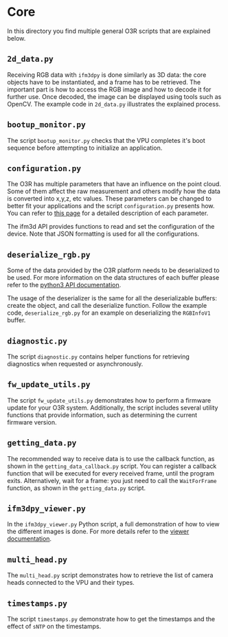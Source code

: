 # Core
In this directory you find multiple general O3R scripts that are explained below.

## `2d_data.py`
Receiving RGB data with `ifm3dpy` is done similarly as 3D data: the core objects have to be instantiated, and a frame has to be retrieved. 
The important part is how to access the RGB image and how to decode it for further use.
Once decoded, the image can be displayed using tools such as OpenCV. The example code in `2d_data.py` illustrates the explained process.


## `bootup_monitor.py`
The script `bootup_monitor.py` checks that the VPU completes it's boot sequence before attempting to initialize an application.

## `configuration.py`

The O3R has multiple parameters that have an influence on the point cloud. Some of them affect the raw measurement and others modify how the data is converted into x,y,z, etc values. These parameters can be changed to better fit your applications and the script `configuration.py` presents how. You can refer to [this page](https://ifm3d.com/latest/Technology/3D/index_3d.html) for a detailed description of each parameter.

The ifm3d API provides functions to read and set the configuration of the device. Note that JSON formatting is used for all the configurations.

## `deserialize_rgb.py`

Some of the data provided by the O3R platform needs to be deserialized to be used. 
For more information on the data structures of each buffer please refer to the [python3 API documentation](https://api.ifm3d.com/latest/_autosummary/ifm3dpy.deserialize.html).

The usage of the deserializer is the same for all the deserializable buffers: create the object, and call the deserialize function. Follow the example code, `deserialize_rgb.py` for an example on deserializing the `RGBInfoV1` buffer.

## `diagnostic.py`
The script `diagnostic.py` contains helper functions for retrieving diagnostics when requested or asynchronously.

## `fw_update_utils.py`

The script `fw_update_utils.py` demonstrates how to perform a firmware update for your O3R system. Additionally, the script includes several utility functions that provide information, such as determining the current firmware version.

## `getting_data.py`

The recommended way to receive data is to use the callback function, as shown in the `getting_data_callback.py` script. You can register a callback function that will be executed for every received frame, until the program exits. Alternatively, wait for a frame: you just need to call the `WaitForFrame` function, as shown in the `getting_data.py` script. 

## `ifm3dpy_viewer.py`
In the `ifm3dpy_viewer.py` Python script, a full demonstration of how to view the different images is done. For more details refer to the [viewer documentation](viewer.md).

## `multi_head.py`
The `multi_head.py` script demonstrates how to retrieve the list of camera heads connected to the VPU and their types. 

## `timestamps.py`

The script `timestamps.py` demonstrate how to get the timestamps and the effect of `sNTP` on the timestamps.
